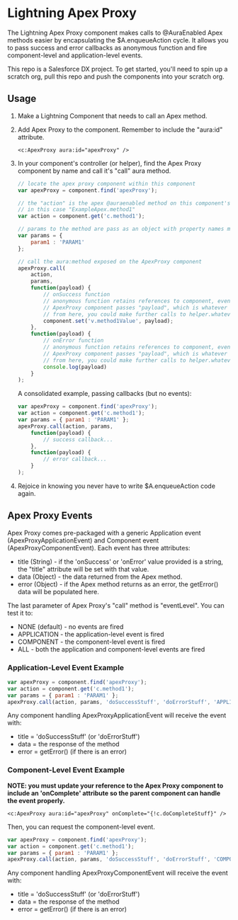 # Lightning Apex Proxy

The Lightning Apex Proxy component makes calls to @AuraEnabled Apex methods easier by encapsulating the $A.enqueueAction cycle. It allows you to pass success and error callbacks as anonymous function and fire component-level and application-level events.

This repo is a Salesforce DX project. To get started, you'll need to spin up a scratch org, pull this repo and push the components into your scratch org.

## Usage

1. Make a Lightning Component that needs to call an Apex method.
1. Add Apex Proxy to the component. Remember to include the "aura:id" attribute.

	```
	<c:ApexProxy aura:id="apexProxy" />
	```

1. In your component's controller (or helper), find the Apex Proxy component by name and call it's "call" aura method.

	```javascript
	// locate the apex proxy component within this component
    var apexProxy = component.find('apexProxy');

	// the "action" is the apex @auraenabled method on this component's controller
	// in this case "ExampleApex.method1"
	var action = component.get('c.method1');

	// params to the method are pass as an object with property names matching
	var params = {
		param1 : 'PARAM1'
	};

	// call the aura:method exposed on the ApexProxy component
	apexProxy.call(
		action,
		params,
        function(payload) {
			// onSuccess function
			// anonymous function retains references to component, event and helper
			// ApexProxy component passes "payload", which is whatever the Apex method returns
			// from here, you could make further calls to helper.whateverMethodToDoStuff();
			component.set('v.method1Value', payload);
        },
		function(payload) {
    		// onError function
    		// anonymous function retains references to component, event and helper
    		// ApexProxy component passes "payload", which is whatever the Apex method returns
			// from here, you could make further calls to helper.whateverMethodToDoStuff();
			console.log(payload)
        }
	);
	```
	A consolidated example, passing callbacks (but no events):
	
	```javascript
	var apexProxy = component.find('apexProxy');
	var action = component.get('c.method1');
	var params = { param1 : 'PARAM1' };
	apexProxy.call(action, params,
		function(payload) {
			// success callback...
		},
		function(payload) {
			// error callback...
		}
	);
	```
	
1. Rejoice in knowing you never have to write $A.enqueueAction code again.

## Apex Proxy Events

Apex Proxy comes pre-packaged with a generic Application event (ApexProxyApplicationEvent) and Component event (ApexProxyComponentEvent). Each event has three attributes:

* title (String) - if the 'onSuccess' or 'onError' value provided is a string, the "title" attribute will be set with that value.
* data (Object) - the data returned from the Apex method. 
* error (Object) - if the Apex method returns as an error, the getError() data will be populated here. 

The last parameter of Apex Proxy's "call" method is "eventLevel". You can test it to:

* NONE (default) - no events are fired
* APPLICATION - the application-level event is fired
* COMPONENT - the component-level event is fired
* ALL - both the application and component-level events are fired

### Application-Level Event Example

```javascript
var apexProxy = component.find('apexProxy');
var action = component.get('c.method1');
var params = { param1 : 'PARAM1' };
apexProxy.call(action, params, 'doSuccessStuff', 'doErrorStuff', 'APPLICATION');
```
Any component handling ApexProxyApplicationEvent will receive the event with:

* title = 'doSuccessStuff' (or 'doErrorStuff')
* data = the response of the method
* error = getError() (if there is an error)

### Component-Level Event Example

**NOTE: you must update your reference to the Apex Proxy component to include an 'onComplete' attribute so the parent component can handle the event properly.**

```
<c:ApexProxy aura:id="apexProxy" onComplete="{!c.doCompleteStuff}" />
```

Then, you can request the component-level event.

```javascript
var apexProxy = component.find('apexProxy');
var action = component.get('c.method1');
var params = { param1 : 'PARAM1' };
apexProxy.call(action, params, 'doSuccessStuff', 'doErrorStuff', 'COMPONENT');
```

Any component handling ApexProxyComponentEvent will receive the event with:

* title = 'doSuccessStuff' (or 'doErrorStuff')
* data = the response of the method
* error = getError() (if there is an error)
